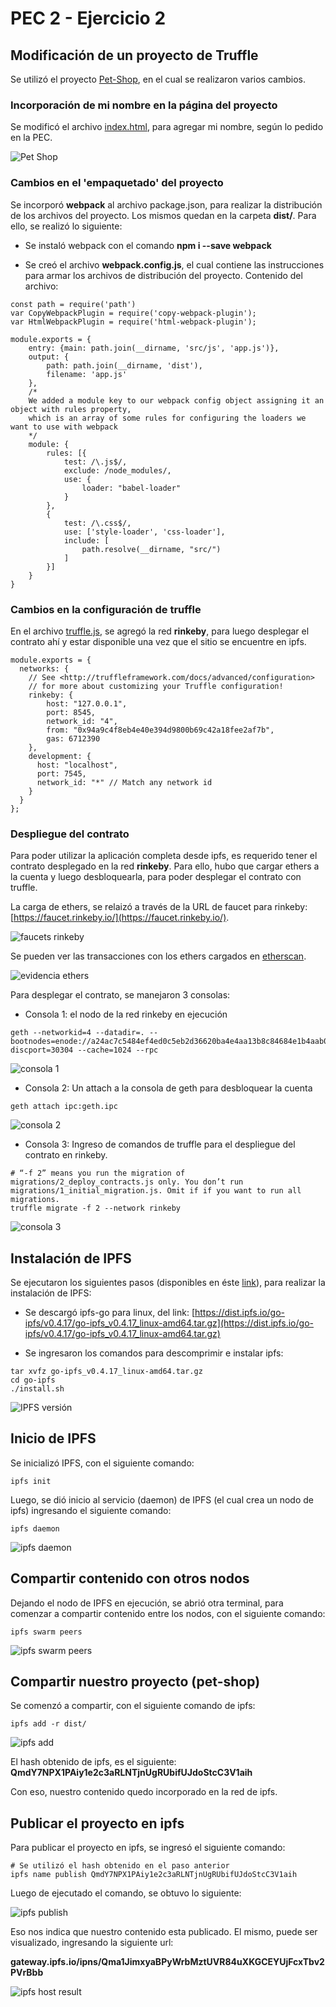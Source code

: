 # PEC 2 - Ejercicio 2

## Modificación de un proyecto de Truffle

Se utilizó el proyecto [Pet-Shop](https://github.com/dappsar/uah/tree/master/pet-shop-tutorial), en el cual se realizaron varios cambios.

### Incorporación de mi nombre en la página del proyecto

Se modificó el archivo [index.html](https://github.com/dappsar/uah/blob/master/pet-shop-tutorial/src/index.html), para agregar mi nombre, según lo pedido en la PEC.

![Pet Shop](images/pet-shop-nombre.png?raw=true "Pet Shop")

### Cambios en el 'empaquetado' del proyecto

Se incorporó **webpack** al archivo package.json, para realizar la distribución de los archivos del proyecto. Los mismos quedan en la carpeta **dist/**. Para ello, se realizó lo siguiente:

* Se instaló webpack con el comando **npm i --save webpack**

* Se creó el archivo **webpack.config.js**, el cual contiene las instrucciones para armar los archivos de distribución del proyecto. Contenido del archivo:

```
const path = require('path')
var CopyWebpackPlugin = require('copy-webpack-plugin');
var HtmlWebpackPlugin = require('html-webpack-plugin');

module.exports = {
	entry: {main: path.join(__dirname, 'src/js', 'app.js')},
	output: {
		path: path.join(__dirname, 'dist'),
		filename: 'app.js'
	},
	/*
	We added a module key to our webpack config object assigning it an object with rules property, 
	which is an array of some rules for configuring the loaders we want to use with webpack
	*/
	module: {
		rules: [{
			test: /\.js$/,
			exclude: /node_modules/,
			use: {
				loader: "babel-loader"
			}
		},
		{
			test: /\.css$/,
			use: ['style-loader', 'css-loader'],
			include: [
				path.resolve(__dirname, "src/")
			]
		}]
	}
}
```

### Cambios en la configuración de truffle

En el archivo [truffle.js](../../pet-shop-tutorial/truffle.js), se agregó la red **rinkeby**, para luego desplegar el contrato ahí y estar disponible una vez que el sitio se encuentre en ipfs.

```
module.exports = {
  networks: {
    // See <http://truffleframework.com/docs/advanced/configuration>
    // for more about customizing your Truffle configuration!
    rinkeby: {
        host: "127.0.0.1",
        port: 8545,
        network_id: "4",
        from: "0x94a9c4f8eb4e40e394d9800b69c42a18fee2af7b",
        gas: 6712390
    },
    development: {
      host: "localhost",
      port: 7545,
      network_id: "*" // Match any network id
    }
  }
};
```
### Despliegue del contrato

Para poder utilizar la aplicación completa desde ipfs, es requerido tener el contrato desplegado en la red **rinkeby**. Para ello, hubo que cargar ethers a la cuenta y luego desbloquearla, para poder desplegar el contrato con truffle. 

La carga de ethers, se relaizó a través de la URL de faucet para rinkeby: [https://faucet.rinkeby.io/](https://faucet.rinkeby.io/).

![faucets rinkeby](images/address-ethers.png?raw=true "faucets rinkeby")

Se pueden ver las transacciones con los ethers cargados en [etherscan](https://rinkeby.etherscan.io/address/0x94a9c4f8eb4e40e394d9800b69c42a18fee2af7b).

![evidencia ethers](images/account-faucet-ethers.png?raw=true "evidencia ethers")


Para desplegar el contrato, se manejaron 3 consolas:

* Consola 1: el nodo de la red rinkeby en ejecución

```
geth --networkid=4 --datadir=. --bootnodes=enode://a24ac7c5484ef4ed0c5eb2d36620ba4e4aa13b8c84684e1b4aab0cebea2ae45cb4d375b77eab56516d34bfbd3c1a833fc51296ff084b770b94fb9028c4d25ccf@52.169.42.101:30303?discport=30304 --cache=1024 --rpc
```

![consola 1](images/consola1.png?raw=true "consola 1")

* Consola 2: Un attach a la consola de geth para desbloquear la cuenta

```
geth attach ipc:geth.ipc
```

![consola 2](images/consola2.png?raw=true "consola 2") 

* Consola 3: Ingreso de comandos de truffle para el despliegue del contrato en rinkeby.

```
# “-f 2” means you run the migration of migrations/2_deploy_contracts.js only. You don’t run migrations/1_initial_migration.js. Omit if if you want to run all migrations.
truffle migrate -f 2 --network rinkeby
```

![consola 3](images/consola3.png?raw=true "consola 3")


## Instalación de IPFS

Se ejecutaron los siguientes pasos (disponibles en éste [link](https://docs.ipfs.io/introduction/install/)), para realizar la instalación de IPFS:

* Se descargó ipfs-go para linux, del link: [https://dist.ipfs.io/go-ipfs/v0.4.17/go-ipfs_v0.4.17_linux-amd64.tar.gz](https://dist.ipfs.io/go-ipfs/v0.4.17/go-ipfs_v0.4.17_linux-amd64.tar.gz)

* Se ingresaron los comandos para descomprimir e instalar ipfs:
```
tar xvfz go-ipfs_v0.4.17_linux-amd64.tar.gz
cd go-ipfs
./install.sh
```

![IPFS versión](images/ipfs-version.png?raw=true "IPFS versión")


## Inicio de IPFS

Se inicializó IPFS, con el siguiente comando:

```
ipfs init
```


Luego, se dió inicio al servicio (daemon) de IPFS (el cual crea un nodo de ipfs) ingresando el siguiente comando:

```
ipfs daemon
```

![ipfs daemon](images/ipfs-daemon.png?raw=true "ipfs daemon")


## Compartir contenido con otros nodos

Dejando el nodo de IPFS en ejecución, se abrió otra terminal, para comenzar a compartir contenido entre los nodos, con el siguiente comando:

```
ipfs swarm peers
```

![ipfs swarm peers](images/ipfs-swarm-peers.png?raw=true "ipfs swarm peers")


## Compartir nuestro proyecto (pet-shop)

Se comenzó a compartir, con el siguiente comando de ipfs:

```
ipfs add -r dist/
```

![ipfs add](images/ipfs-add.png?raw=true "ipfs add")

El hash obtenido de ipfs, es el siguiente:
**QmdY7NPX1PAiy1e2c3aRLNTjnUgRUbifUJdoStcC3V1aih**

Con eso, nuestro contenido quedo incorporado en la red de ipfs. 

## Publicar el proyecto en ipfs

Para publicar el proyecto en ipfs, se ingresó el siguiente comando:

```
# Se utilizó el hash obtenido en el paso anterior
ipfs name publish QmdY7NPX1PAiy1e2c3aRLNTjnUgRUbifUJdoStcC3V1aih
```

Luego de ejecutado el comando, se obtuvo lo siguiente:

![ipfs publish](images/ipfs-publish.png?raw=true "ipfs publish")

Eso nos indica que nuestro contenido esta publicado. El mismo, puede ser visualizado, ingresando la siguiente url:

**gateway.ipfs.io/ipns/Qma1JimxyaBPyWrbMztUVR84uXKGCEYUjFcxTbv2PVrBbb**

![ipfs host result](images/ipfs-host-result.png?raw=true "ipfs host result")


